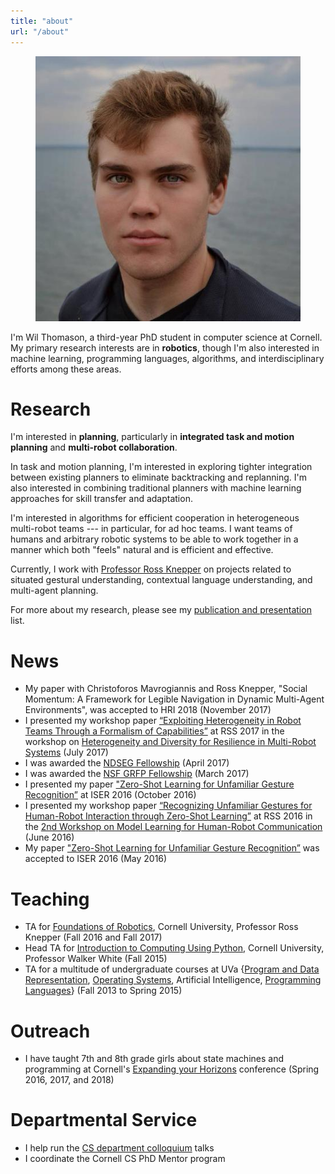```yaml
---
title: "about"
url: "/about"
---
```

<figure class="about-photo">
  <img src="/images/about-photo.jpg"/>
</figure>

I'm Wil Thomason, a third-year PhD student in computer science at Cornell. My primary research
interests are in **robotics**, though I'm also interested in machine learning, programming
languages, algorithms, and interdisciplinary efforts among these areas.

# Research

I'm interested in **planning**, particularly in **integrated task and motion planning** and
**multi-robot collaboration**.

In task and motion planning, I'm interested in exploring tighter integration between existing
planners to eliminate backtracking and replanning. I'm also interested in combining traditional
planners with machine learning approaches for skill transfer and adaptation.

I'm interested in algorithms for efficient cooperation in heterogeneous multi-robot teams --- in
particular, for ad hoc teams. I want teams of humans and arbitrary robotic systems to be able to
work together in a manner which both "feels" natural and is efficient and effective.

Currently, I work with [Professor Ross Knepper][rak] on projects related to
situated gestural understanding, contextual language understanding, and multi-agent planning.

[rak]: http://www.cs.cornell.edu/~rak/

For more about my research, please see my [publication and presentation][pubs] list.

[pubs]: /publications

# News

- My paper with Christoforos Mavrogiannis and Ross Knepper, "Social Momentum: A Framework for 
  Legible Navigation in Dynamic Multi-Agent Environments", was accepted to HRI 2018 (November 
  2017)
- I presented my workshop paper [“Exploiting Heterogeneity in Robot Teams Through a Formalism of 
  Capabilities”](https://www.seas.upenn.edu/~prorok/rss2017/papers/Thomason_RSS-Workshop_ExtAbstract.pdf) 
  at RSS 2017 in the workshop on [Heterogeneity and Diversity for Resilience
in Multi-Robot Systems](https://www.seas.upenn.edu/~prorok/rss2017/) (July 2017)
- I was awarded the [NDSEG Fellowship](https://ndseg.asee.org/) (April 2017)
- I was awarded the [NSF GRFP Fellowship](https://www.nsfgrfp.org/) (March 2017)
- I presented my paper ["Zero-Shot Learning for Unfamiliar Gesture 
  Recognition”](https://wbthomason.github.io/papers/iser2016_unfamiliargestures.pdf) at ISER 2016 
  (October 2016)
- I presented my workshop paper [“Recognizing Unfamiliar Gestures for Human-Robot Interaction 
  through Zero-Shot 
  Learning”](http://www.ece.rochester.edu/projects/rail/mlhrc2016/papers/mlhrc-rss16-thomason.pdf) 
  at RSS 2016 in the [2nd Workshop on Model Learning for Human-Robot 
  Communication](http://www.ece.rochester.edu/projects/rail/mlhrc2016/) (June 2016)
- My paper ["Zero-Shot Learning for Unfamiliar Gesture 
  Recognition”](https://wbthomason.github.io/papers/iser2016_unfamiliargestures.pdf) was accepted to 
  ISER 2016 (May 2016)

# Teaching

- TA for [Foundations of Robotics](https://www.cs.cornell.edu/courses/cs4750/2017fa/), Cornell 
  University, Professor Ross Knepper (Fall 2016 and Fall 2017)
- Head TA for [Introduction to Computing Using 
  Python](https://www.cs.cornell.edu/courses/cs1110/2015fa/), Cornell University, Professor Walker 
  White (Fall 2015)
- TA for a multitude of undergraduate courses at UVa {[Program and Data 
  Representation](https://aaronbloomfield.github.io/pdr/README.html), [Operating 
  Systems](http://www.rust-class.org/), Artificial Intelligence, [Programming 
  Languages](https://www.cs.virginia.edu/~weimer/2015-4610/)} (Fall 2013 to Spring 2015)

# Outreach

-   I have taught 7th and 8th grade girls about state machines and programming at Cornell's
    [Expanding your Horizons](https://www.eyh.cornell.edu/) conference (Spring 2016, 2017, and 2018)


# Departmental Service

- I help run the [CS department colloquium](https://www.cs.cornell.edu/events/colloquium) talks
- I coordinate the Cornell CS PhD Mentor program
